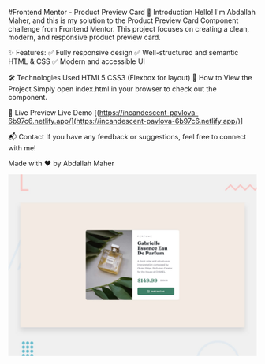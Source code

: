 #Frontend Mentor - Product Preview Card
🌟 Introduction
Hello! I'm Abdallah Maher, and this is my solution to the Product Preview Card Component challenge from Frontend Mentor. This project focuses on creating a clean, modern, and responsive product preview card.

✨ Features:
✅ Fully responsive design
✅ Well-structured and semantic HTML & CSS
✅ Modern and accessible UI

🛠 Technologies Used
HTML5
CSS3 (Flexbox for layout)
🚀 How to View the Project
Simply open index.html in your browser to check out the component.

🎨 Live Preview
Live Demo [(https://incandescent-pavlova-6b97c6.netlify.app/](https://incandescent-pavlova-6b97c6.netlify.app/)]

📬 Contact
If you have any feedback or suggestions, feel free to connect with me!

Made with ❤️ by Abdallah Maher

![Design preview for the Product preview card component coding challenge](./design/desktop-preview.jpg)
